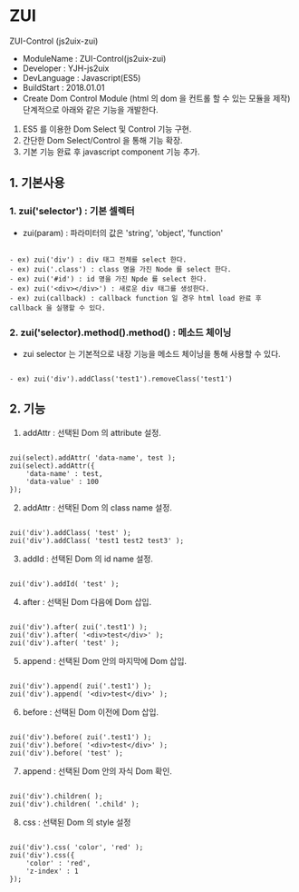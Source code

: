 ZUI
===
ZUI-Control (js2uix-zui)
- ModuleName  : ZUI-Control(js2uix-zui)
- Developer   : YJH-js2uix
- DevLanguage : Javascript(ES5)
- BuildStart  : 2018.01.01
- Create Dom Control Module (html 의 dom 을 컨트롤 할 수 있는 모듈을 제작) 단계적으로 아래와 같은 기능을 개발한다.
 1. ES5 를 이용한 Dom Select 및 Control 기능 구현.
 2. 간단한 Dom Select/Control 을 통해 기능 확장.
 3. 기본 기능 완료 후 javascript component 기능 추가.


## 1. 기본사용
### 1. zui('selector') : 기본 셀렉터
- zui(param) : 파라미터의 값은 'string', 'object', 'function'
<pre><code>
- ex) zui('div') : div 태그 전체를 select 한다.
- ex) zui('.class') : class 명을 가진 Node 를 select 한다.
- ex) zui('#id') : id 명을 가진 Npde 를 select 한다.
- ex) zui('&lt;div&gt;&lt;/div&gt;') : 새로운 div 태그를 생성한다.
- ex) zui(callback) : callback function 일 경우 html load 완료 후 callback 을 실행할 수 있다.
</code></pre>
### 2. zui('selector).method().method() : 메소드 체이닝
- zui selector 는 기본적으로 내장 기능을 메소드 체이닝을 통해 사용할 수 있다.
<pre><code>
- ex) zui('div').addClass('test1').removeClass('test1')
</code></pre>

## 2. 기능

1. addAttr : 선택된 Dom 의 attribute 설정.
<pre><code>
zui(select).addAttr( 'data-name', test );
zui(select).addAttr({
    'data-name' : test,
    'data-value' : 100
});
</code></pre>

2. addAttr : 선택된 Dom 의 class name 설정.
<pre><code>
zui('div').addClass( 'test' );
zui('div').addClass( 'test1 test2 test3' );
</code></pre>

3. addId : 선택된 Dom 의 id name 설정.
<pre><code>
zui('div').addId( 'test' );
</code></pre>

4. after : 선택된 Dom 다음에 Dom 삽입.
<pre><code>
zui('div').after( zui('.test1') );
zui('div').after( '&lt;div&gt;test&lt;/div&gt;' );
zui('div').after( 'test' );
</code></pre>

5. append : 선택된 Dom 안의 마지막에 Dom 삽입.
<pre><code>
zui('div').append( zui('.test1') );
zui('div').append( '&lt;div&gt;test&lt;/div&gt;' );
</code></pre>

6. before : 선택된 Dom 이전에 Dom 삽입.
<pre><code>
zui('div').before( zui('.test1') );
zui('div').before( '&lt;div&gt;test&lt;/div&gt;' );
zui('div').before( 'test' );
</code></pre>

7. append : 선택된 Dom 안의 자식 Dom 확인.
<pre><code>
zui('div').children( );
zui('div').children( '.child' );
</code></pre>

8. css : 선택된 Dom 의 style 설정
<pre><code>
zui('div').css( 'color', 'red' );
zui('div').css({
    'color' : 'red',
    'z-index' : 1
});
</code></pre>